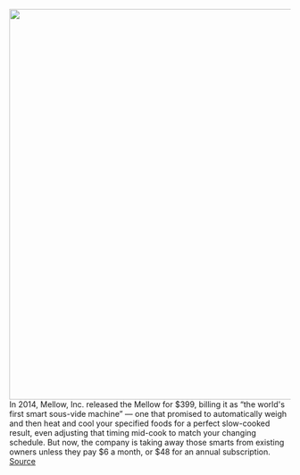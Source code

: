 <img src='https://cdn.vox-cdn.com/uploads/chorus_asset/file/11490453/a-01.0.png' width='700px' /><br/>
In 2014, Mellow, Inc. released the Mellow for $399, billing it as “the world's first smart sous-vide machine” — one that promised to automatically weigh and then heat and cool your specified foods for a perfect slow-cooked result, even adjusting that timing mid-cook to match your changing schedule. But now, the company is taking away those smarts from existing owners unless they pay $6 a month, or $48 for an annual subscription.
<a href='https://www.theverge.com/circuitbreaker/2020/7/29/21345644/mellow-smart-sous-vide-machine-monthly-subscription-premium-free'> Source <a/>